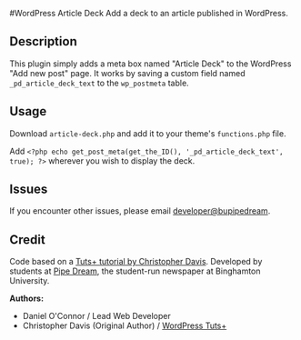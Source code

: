 #WordPress Article Deck
Add a deck to an article published in WordPress.

## Description
This plugin simply adds a meta box named "Article Deck" to the WordPress "Add new post" page. It works by saving a custom field named `_pd_article_deck_text` to the `wp_postmeta` table.

## Usage
Download `article-deck.php` and add it to your theme's `functions.php` file.

Add `<?php echo get_post_meta(get_the_ID(), '_pd_article_deck_text', true); ?>` wherever you wish to display the deck.

## Issues
If you encounter other issues, please email [developer@bupipedream](mailto:developer@bupipedream.com).

## Credit
Code based on a [Tuts+ tutorial by Christopher Davis](http://wp.tutsplus.com/tutorials/plugins/how-to-create-custom-wordpress-writemeta-boxes/). Developed by students at [Pipe Dream](http://www.bupipedream.com/), the student-run newspaper at Binghamton University.

**Authors:** 

- Daniel O'Connor / Lead Web Developer
- Christopher Davis (Original Author) / [WordPress Tuts+](http://wp.tutsplus.com)